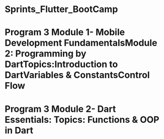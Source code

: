 # Sprints_Flutter_BootCamp
# Program 3 Module 1- Mobile Development FundamentalsModule 2: Programming by DartTopics:Introduction to DartVariables & ConstantsControl Flow
# Program 3 Module 2- Dart Essentials: Topics: Functions & OOP in Dart
 
